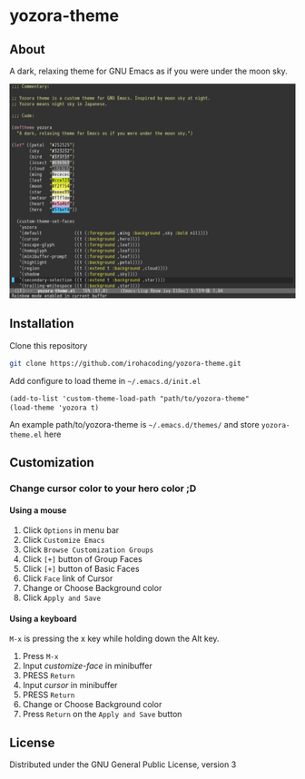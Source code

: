 # yozora-theme

## About

A dark, relaxing theme for GNU Emacs as if you were under the moon sky.

![Screenshot](screenshot.png)

## Installation

Clone this repository

```bash
git clone https://github.com/irohacoding/yozora-theme.git
```

Add configure to load theme in `~/.emacs.d/init.el`

```elisp
(add-to-list 'custom-theme-load-path "path/to/yozora-theme"
(load-theme 'yozora t)
```
    
An example path/to/yozora-theme is `~/.emacs.d/themes/` and store `yozora-theme.el` here

## Customization

### Change cursor color to your hero color ;D

####  Using a mouse

1. Click `Options` in menu bar
2. Click `Customize Emacs`
3. Click `Browse Customization Groups`
4. Click `[+]` button of Group Faces
5. Click `[+]` button of Basic Faces
6. Click `Face` link of Cursor
7. Change or Choose Background color
8. Click `Apply and Save`

#### Using a keyboard

`M-x` is pressing the x key while holding down the Alt key.

1. Press `M-x`
2. Input *customize-face* in minibuffer
3. PRESS `Return`
4. Input *cursor* in minibuffer
5. PRESS `Return`
6. Change or Choose Background color
7. Press `Return` on the `Apply and Save` button

## License

Distributed under the GNU General Public License, version 3
